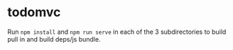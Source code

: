 # todomvc

Run `npm install` and `npm run serve` in each of the 3 subdirectories to build pull in and build deps/js bundle.
